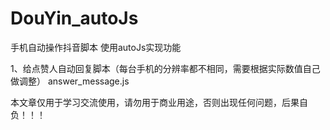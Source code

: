 # DouYin_autoJs
手机自动操作抖音脚本
使用autoJs实现功能

1、给点赞人自动回复脚本（每台手机的分辨率都不相同，需要根据实际数值自己做调整）
answer_message.js    






本文章仅用于学习交流使用，请勿用于商业用途，否则出现任何问题，后果自负！！！
